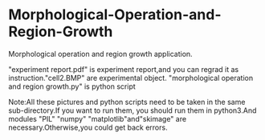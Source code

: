 # Morphological-Operation-and-Region-Growth
Morphological operation and region growth application.

"experiment report.pdf" is experiment report,and you can regrad it as instruction."cell2.BMP" are experimental object. "morphological operation and region growth.py" is python script

Note:All these pictures and python scripts need to be taken in the same sub-directory.If you want to run them, you should run them in python3.And modules "PIL" "numpy" "matplotlib"and"skimage" are necessary.Otherwise,you could get back errors.
